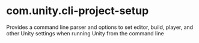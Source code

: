 # com.unity.cli-project-setup
Provides a command line parser and options to set editor, build, player, and other Unity settings when running Unity from the command line
